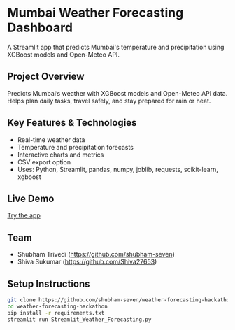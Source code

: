 # Mumbai Weather Forecasting Dashboard

A Streamlit app that predicts Mumbai's temperature and precipitation using XGBoost models and Open-Meteo API.

## Project Overview
Predicts Mumbai’s weather with XGBoost models and Open-Meteo API data. Helps plan daily tasks, travel safely, and stay prepared for rain or heat.

## Key Features & Technologies
- Real-time weather data
- Temperature and precipitation forecasts
- Interactive charts and metrics
- CSV export option
- Uses: Python, Streamlit, pandas, numpy, joblib, requests, scikit-learn, xgboost

## Live Demo
[Try the app](https://weather-forecasting-hackathon-l9mzyfwc7y9pqkamv9mf9n.streamlit.app/)

## Team
- Shubham Trivedi (https://github.com/shubham-seven)
- Shiva Sukumar (https://github.com/Shiva27653)

## Setup Instructions
```bash
git clone https://github.com/shubham-seven/weather-forecasting-hackathon
cd weather-forecasting-hackathon
pip install -r requirements.txt
streamlit run Streamlit_Weather_Forecasting.py
